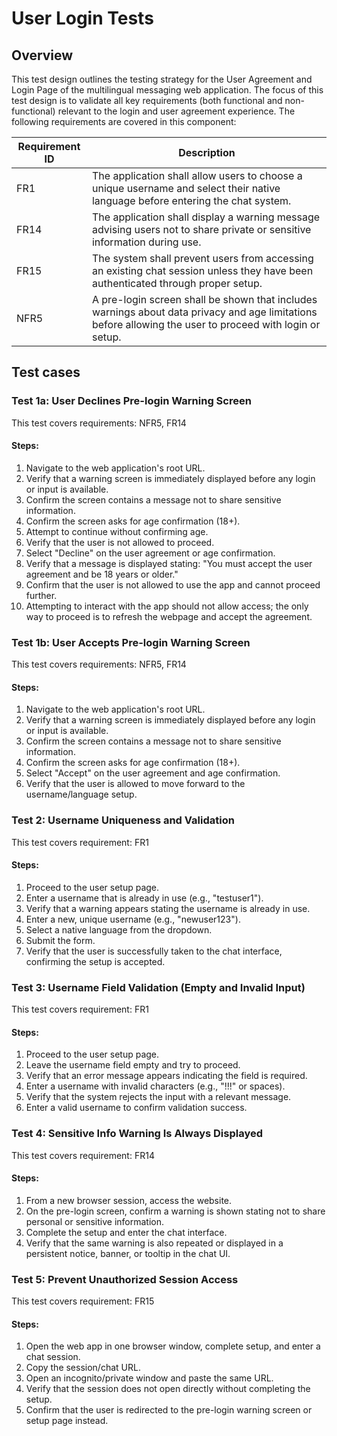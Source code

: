 # User Login Tests

## Overview
This test design outlines the testing strategy for the User Agreement and Login Page of the multilingual messaging web application. The focus of this test design is to validate all key requirements (both functional and non-functional) relevant to the login and user agreement experience. The following requirements are covered in this component:

| Requirement ID | Description                                                                                                                                              |
|----------------|----------------------------------------------------------------------------------------------------------------------------------------------------------|
| FR1            | The application shall allow users to choose a unique username and select their native language before entering the chat system.                          |
| FR14           | The application shall display a warning message advising users not to share private or sensitive information during use.                                 |
| FR15           | The system shall prevent users from accessing an existing chat session unless they have been authenticated through proper setup.                         |
| NFR5           | A pre-login screen shall be shown that includes warnings about data privacy and age limitations before allowing the user to proceed with login or setup. |

## Test cases

### Test 1a: User Declines Pre-login Warning Screen
This test covers requirements: NFR5, FR14

#### Steps:
1. Navigate to the web application's root URL.
2. Verify that a warning screen is immediately displayed before any login or input is available.
3. Confirm the screen contains a message not to share sensitive information.
4. Confirm the screen asks for age confirmation (18+).
5. Attempt to continue without confirming age.
6. Verify that the user is not allowed to proceed.
7. Select "Decline" on the user agreement or age confirmation.
8. Verify that a message is displayed stating: "You must accept the user agreement and be 18 years or older."
9. Confirm that the user is not allowed to use the app and cannot proceed further.
10. Attempting to interact with the app should not allow access; the only way to proceed is to refresh the webpage and accept the agreement.

### Test 1b: User Accepts Pre-login Warning Screen
This test covers requirements: NFR5, FR14

#### Steps:
1. Navigate to the web application's root URL.
2. Verify that a warning screen is immediately displayed before any login or input is available.
3. Confirm the screen contains a message not to share sensitive information.
4. Confirm the screen asks for age confirmation (18+).
5. Select "Accept" on the user agreement and age confirmation.
6. Verify that the user is allowed to move forward to the username/language setup.

### Test 2: Username Uniqueness and Validation
This test covers requirement: FR1

#### Steps:
1. Proceed to the user setup page.
2. Enter a username that is already in use (e.g., "testuser1").
3. Verify that a warning appears stating the username is already in use.
4. Enter a new, unique username (e.g., "newuser123").
5. Select a native language from the dropdown.
6. Submit the form.
7. Verify that the user is successfully taken to the chat interface, confirming the setup is accepted.

### Test 3: Username Field Validation (Empty and Invalid Input)
This test covers requirement: FR1

#### Steps:
1. Proceed to the user setup page.
2. Leave the username field empty and try to proceed.
3. Verify that an error message appears indicating the field is required.
4. Enter a username with invalid characters (e.g., "!!!" or spaces).
5. Verify that the system rejects the input with a relevant message.
6. Enter a valid username to confirm validation success.

### Test 4: Sensitive Info Warning Is Always Displayed
This test covers requirement: FR14

#### Steps:
1. From a new browser session, access the website.
2. On the pre-login screen, confirm a warning is shown stating not to share personal or sensitive information.
3. Complete the setup and enter the chat interface.
4. Verify that the same warning is also repeated or displayed in a persistent notice, banner, or tooltip in the chat UI.

### Test 5: Prevent Unauthorized Session Access
This test covers requirement: FR15

#### Steps:
1. Open the web app in one browser window, complete setup, and enter a chat session.
2. Copy the session/chat URL.
3. Open an incognito/private window and paste the same URL.
4. Verify that the session does not open directly without completing the setup.
5. Confirm that the user is redirected to the pre-login warning screen or setup page instead.
